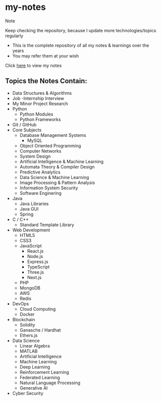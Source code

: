 # my-notes

> [!NOTE]
Keep checking the repository, because I update more technologies/topics regularly

- This is the complete repository of all my notes &amp; learnings over the years
- You may refer them at your wish

Click [here](https://docs.google.com/document/d/16r48DgOgoj1AKGCGSkIq5BMLmA48ddWWTsRnSrFWXs8/edit?usp=sharing) to view my notes

## Topics the Notes Contain:

- Data Structures & Algorithms
- Job -Internship Interview
- My Minor Project Research
- Python
  - Python Modules
  - Python Frameworks
- Git / GitHub
- Core Subjects
  - Database Management Systems
    - MySQL
  - Object Oriented Programming
  - Computer Networks
  - System Design
  - Artificial Intelligence & Machine Learning
  - Automata Theory & Compiler Design
  - Predictive Analytics
  - Data Science & Machine Learning
  - Image Processing & Pattern Analysis
  - Information System Security
  - Software Enginering
- Java
  - Java Libraries
  - Java GUI
  - Spring
- C / C++
  - Standard Template Library
- Web Development
  - HTML5
  - CSS3
  - JavaScript
    - React.js
    - Node.js
    - Express.js
    - TypeScript
    - Three.js
    - Next.js
  - PHP
  - MongoDB
  - AWS
  - Redis
- DevOps
  - Cloud Computing
  - Docker
- Blockchain
  - Solidity
  - Ganasche / Hardhat
  - Ethers.js
- Data Science
  - Linear Algebra
  - MATLAB
  - Artificial Intelligence
  - Machine Learning
  - Deep Learning
  - Reinforcement Learning
  - Federated Learning
  - Natural Language Processing
  - Generative AI
- Cyber Security

 
 



